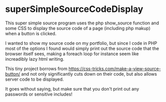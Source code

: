 # superSimpleSourceCodeDisplay
This super simple source program uses the php show_source function and some CSS to display the source code of a page (including php makup) when a button is clicked.

I wanted to show my source code on my portfolio, but since I code in PHP most of the options I found would simply print out the source code that the browser itself sees, making a foreach loop for instance seem like increadibly lazy html writing.

This tiny project borrows from https://css-tricks.com/make-a-view-source-button/ and not only significantly cuts down on their code, but also allows server code to be displayed. 

It goes without saying, but make sure that you don't print out any passwords or sensitive includes!
